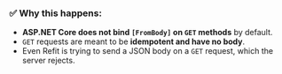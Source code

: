 ### ✅ Why this happens:

- **ASP.NET Core does not bind `[FromBody]` on `GET` methods** by default.
- `GET` requests are meant to be **idempotent and have no body**.
- Even Refit is trying to send a JSON body on a `GET` request, which the server rejects.

